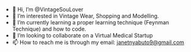 - 👋 Hi, I’m @VintageSouLover
- 👀 I’m interested in Vintage Wear, Shopping and Modelling.
- 🌱 I’m currently learning a proper learning technique (Feynman Technique) and how to code.
- 💞️ I’m looking to collaborate on a Virtual Medical Startup
- 📫 How to reach me is through my email: janetnyabuto9@gmail.com

<!---
VintageSouLover/VintageSouLover is a ✨ special ✨ repository because its `README.md` (this file) appears on your GitHub profile.
You can click the Preview link to take a look at your changes.
--->
